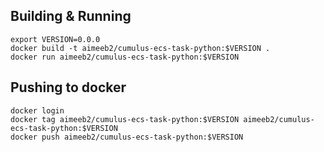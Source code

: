 
## Building & Running

```
export VERSION=0.0.0
docker build -t aimeeb2/cumulus-ecs-task-python:$VERSION .
docker run aimeeb2/cumulus-ecs-task-python:$VERSION
```

## Pushing to docker

```
docker login
docker tag aimeeb2/cumulus-ecs-task-python:$VERSION aimeeb2/cumulus-ecs-task-python:$VERSION
docker push aimeeb2/cumulus-ecs-task-python:$VERSION
```

